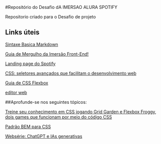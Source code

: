 #Repositório do Desafio dA IMERSAO ALURA SPOTIFY

Repositorio criado para o Desafio de projeto 

## Links úteis
[Sintaxe Basica Markdown](https://www.markdownguide.org/)

[Guia de Mergulho da Imersão Front-End!](https://grupoalura.notion.site/Imers-o-Front-End-Guia-de-Mergulho-53f23a8a959e43608524e08b22c585b9)

[Landing page do Spotify](https://open.spotify.com/intl-pt)

[CSS: seletores avançados que facilitam o desenvolvimento web](https://www.alura.com.br/artigos/css-seletores-avancados-aplicacoes-web?_gl=1*1fi10e5*_ga*ODM2NTg4NDUyLjE3MDU3MjAxOTM.*_ga_1EPWSW3PCS*MTcwNjQ1Mzc2NS4xMS4wLjE3MDY0NTM3NjUuMC4wLjA.*_fplc*aUNyNEdOSmwyTUg1RXB2SCUyQlpYUUclMkJlRUhmZkQ5T0l5M2RPZGd0aUVjYldlYWJZbnFOUzBtQzBmMnBUaVhCbDMzVHFOJTJCQ0ZTcFh3djc1N0NGJTJGR2V3bmxmT0hQayUyQnZFcmxtaDVDb3EyVlBnU2FEcHZsSzFPaVBjdzZqcSUyRiUyQlElM0QlM0Q.)

[Guia de CSS Flexbox](https://www.alura.com.br/artigos/css-guia-do-flexbox?_gl=1*18ss6ng*_ga*ODM2NTg4NDUyLjE3MDU3MjAxOTM.*_ga_1EPWSW3PCS*MTcwNjQ1OTU2MC4xMi4wLjE3MDY0NTk1NjAuMC4wLjA.*_fplc*aUNyNEdOSmwyTUg1RXB2SCUyQlpYUUclMkJlRUhmZkQ5T0l5M2RPZGd0aUVjYldlYWJZbnFOUzBtQzBmMnBUaVhCbDMzVHFOJTJCQ0ZTcFh3djc1N0NGJTJGR2V3bmxmT0hQayUyQnZFcmxtaDVDb3EyVlBnU2FEcHZsSzFPaVBjdzZqcSUyRiUyQlElM0QlM0Q.)

[editor web](https://www.fronteditor.dev/gists/857fff591c8fd769c4c6c6a91ec5a84e/view)

##Aprofunde-se nos seguintes tópicos:

[Treine seu conhecimento em CSS jogando Grid Garden e Flexbox Froggy, dois games que funcionam por meio do código CSS](https://flexboxfroggy.com/)[](https://cssgridgarden.com/)

[Padrão BEM para CSS](https://www.alura.com.br/artigos/criando-componentes-css-com-padrao-bem?_gl=1*10vghcn*_ga*ODM2NTg4NDUyLjE3MDU3MjAxOTM.*_ga_1EPWSW3PCS*MTcwNjQ1OTU2MC4xMi4xLjE3MDY0NTk2OTIuMC4wLjA.*_fplc*aUNyNEdOSmwyTUg1RXB2SCUyQlpYUUclMkJlRUhmZkQ5T0l5M2RPZGd0aUVjYldlYWJZbnFOUzBtQzBmMnBUaVhCbDMzVHFOJTJCQ0ZTcFh3djc1N0NGJTJGR2V3bmxmT0hQayUyQnZFcmxtaDVDb3EyVlBnU2FEcHZsSzFPaVBjdzZqcSUyRiUyQlElM0QlM0Q.#utilizando-o-padrao-bem)

[Websérie: ChatGPT e IAs generativas](https://www.youtube.com/watch?v=NsXfldreSPQ&list=PLh2Y_pKOa4Ud316ih975nbh3YbF5R4uZP)
